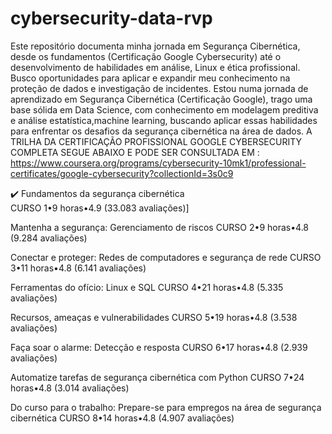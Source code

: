 # cybersecurity-data-rvp
Este repositório documenta minha jornada em Segurança Cibernética, desde os fundamentos (Certificação Google Cybersecurity) até o desenvolvimento de habilidades em análise, Linux e ética profissional. Busco oportunidades para aplicar e expandir meu conhecimento na proteção de dados e investigação de incidentes.
Estou numa jornada de aprendizado em Segurança Cibernética (Certificação Google), trago uma base sólida em Data Science, com conhecimento em modelagem preditiva e análise estatística,machine learning, buscando aplicar essas habilidades para enfrentar os desafios da segurança cibernética na área de dados.
A TRILHA DA CERTIFICAÇÃO  PROFISSIONAL GOOGLE CYBERSECURITY COMPLETA SEGUE ABAIXO E PODE SER CONSULTADA EM : https://www.coursera.org/programs/cybersecurity-10mk1/professional-certificates/google-cybersecurity?collectionId=3s0c9

✔️ Fundamentos da segurança cibernética   
CURSO 1•9 horas•4.9
(33.083 avaliações)]

Mantenha a segurança: Gerenciamento de riscos
CURSO 2•9 horas•4.8
(9.284 avaliações)

Conectar e proteger: Redes de computadores e segurança de rede
CURSO 3•11 horas•4.8
(6.141 avaliações)

Ferramentas do ofício: Linux e SQL
CURSO 4•21 horas•4.8
(5.335 avaliações)

Recursos, ameaças e vulnerabilidades
CURSO 5•19 horas•4.8
(3.538 avaliações)

Faça soar o alarme: Detecção e resposta
CURSO 6•17 horas•4.8
(2.939 avaliações)

Automatize tarefas de segurança cibernética com Python
CURSO 7•24 horas•4.8
(3.014 avaliações)

Do curso para o trabalho: Prepare-se para empregos na área de segurança cibernética
CURSO 8•14 horas•4.8
(4.907 avaliações)
